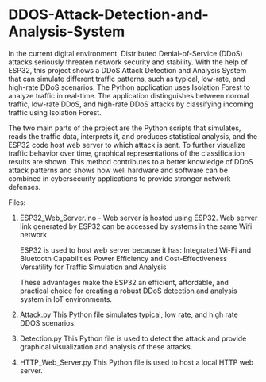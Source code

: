 # DDOS-Attack-Detection-and-Analysis-System
In the current digital environment, Distributed Denial-of-Service (DDoS) attacks seriously threaten network security and stability. With the help of ESP32, this project shows a DDoS Attack Detection and Analysis System that can simulate different traffic patterns, such as typical, low-rate, and high-rate DDoS scenarios. The Python application uses Isolation Forest to analyze traffic in real-time. The application distinguishes between normal traffic, low-rate DDoS, and high-rate DDoS attacks by classifying incoming traffic  using Isolation Forest.

The two main parts of the project are the Python scripts that simulates, reads the traffic data, interprets it, and produces statistical analysis, and the ESP32 code host web server to which attack is sent. To further visualize traffic behavior over time, graphical representations of the classification results are shown. This method contributes to a better knowledge of DDoS attack patterns and shows how well hardware and software can be combined in cybersecurity applications to provide stronger network defenses.

Files:

1. ESP32_Web_Server.ino - Web server is hosted using ESP32. 
    Web server link generated by ESP32 can be accessed by systems in the same Wifi network.

    ESP32 is used to host web server because it has:
       Integrated Wi-Fi and Bluetooth Capabilities
       Power Efficiency and Cost-Effectiveness
       Versatility for Traffic Simulation and Analysis

    These advantages make the ESP32 an efficient, affordable, and practical choice for creating a robust DDoS detection and analysis system in IoT environments.

2. Attack.py
This Python file simulates typical, low rate, and high rate DDOS scenarios.

3. Detection.py
This Python file is used to detect the attack and provide graphical visualization and analysis of these attacks.

4. HTTP_Web_Server.py
This Python file is used to host a local HTTP web server.



